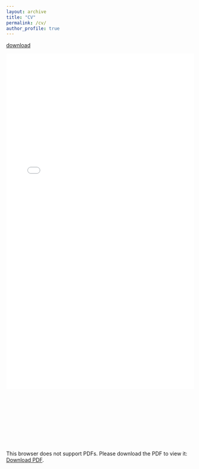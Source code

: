 ```yaml
---
layout: archive
title: "CV"
permalink: /cv/
author_profile: true
---
```

[download](SaraMoshtari_Resume_Sep2021.pdf)
<iframe width='100%' height='900px' frameborder='0' scrolling='yes' class='embed-responsive-item' src='SaraMoshtari_Resume_Sep2021.pdf' allowfullscreen></iframe>
<object data="SaraMoshtari_Resume_Sep2021.pdf" type="application/pdf" width="700px" height="700px">
    <embed src="SaraMoshtari_Resume_Sep2021.pdf">
        <p>This browser does not support PDFs. Please download the PDF to view it: <a href="http://yoursite.com/the.pdf">Download PDF</a>.</p>
    </embed>
</object>

